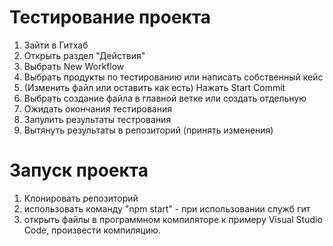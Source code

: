 # Тестирование проекта

1. Зайти в Гитхаб
2. Открыть раздел "Действия"
3. Выбрать New Workflow 
4. Выбрать продукты по тестированию или написать собственный кейс
5. (Изменить файл или оставить как есть) Нажать Start Commit 
6. Выбрать создание файла в главной ветке или создать отдельную
7. Ожидать окончания тестирования
8. Запулить результаты тестрования
9. Вытянуть результаты в репозиторий (принять изменения)

# Запуск проекта

1. Клонировать репозиторий
2. использовать команду "npm start" - при использовании служб гит
3. открыть файлы в программном компиляторе к примеру Visual Studio Code, произвести компиляцию.
